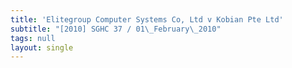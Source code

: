 ```yaml
---
title: 'Elitegroup Computer Systems Co, Ltd v Kobian Pte Ltd'
subtitle: "[2010] SGHC 37 / 01\_February\_2010"
tags: null
layout: single
---
```


